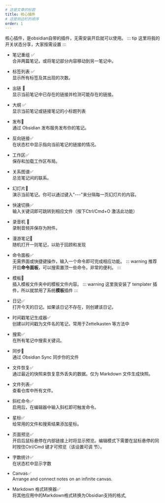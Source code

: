 ```yaml
---
# 这是文章的标题
title: 核心插件
# 这是侧边栏的顺序
order: 1
---
```

核心插件，是obsidian自带的插件，无需安装开启就可以使用。
::: tip
这里将我的开关状态分享，大家按需设置
:::

- 笔记重组 ✅    
合并两篇笔记，或将笔记部分内容移动到另一笔记中。

- 标签列表 ✅  
显示所有标签及其出现的次数。

- 出链 🚫  
显示当前笔记中已存在的链接并检测可能存在的链接。

- 大纲 ✅  
显示当前笔记或链接笔记的小标题列表

- 发布🚫  
通过 Obsidian 发布服务发布你的笔记。

- 反向链接✅  
在状态栏中显示指向当前笔记的链接的情况。

- 工作区✅  
保存和加载工作区布局。

- 关系图谱✅  
总览笔记间的联系。

- 幻灯片🚫  
演示当前笔记。你可以通过键入"---"来分隔每一页幻灯片的内容。

- 快速切换✅  
输入关键词即可跳转到相应文件（按下Ctrl/Cmd+O 激活此功能）

- 录音机  🚫  
录制音频并保存为附件。

- 漫游笔记🚫  
随机打开一则笔记，以助于回顾和发现

- 命令面板✅  
无需界面或快捷键操作，输入一个命令即可完成相应功能。
::: warning
推荐开启**命令面板**，可以搜索置顶一些命令，非常的便利。
:::

- 模板🚫  
插入模板文件夹中的模板文件内容。
::: warning
这里我安装了 templater 插件，所以就禁用了系统**模板**插件
:::

- 日记✅  
打开今天的日记。如果该日记不存在，则创建该日记，

- 时间戳笔记生成器✅  
创建以时间戳为文件名的笔记，常用于Zettelkasten 等方法中

- 搜索✅  
在所有笔记中搜索关键词。

- 同步🚫  
通过 Obsidian Sync 同步你的文件

- 文件恢复✅  
通过最近的快照来恢复意外丢失的数据。仅为 Markdown 文件生成快照。

- 文件列表✅  
查看仓库中所有文件。

- 斜杠命令✅  
启用后，在编辑器中输入斜杠即可触发命令。

- 星标✅  
给常用的文件和搜索结果添加星标。

- 页面预览✅  
开启后鼠标悬停在内部链接上时将显示预览。编辑模式下需要在鼠标悬停的同时按住Ctrl/Cmd 键才可预览（该设置可调
节）。

- 字数统计✅  
在状态栏中显示字数

- Canvas✅  
Arrange and connect notes on an infinite canvas.

- Markdown 格式转换器✅  
将其他应用中的Markdown格式转换为Obsidian支持的格式,